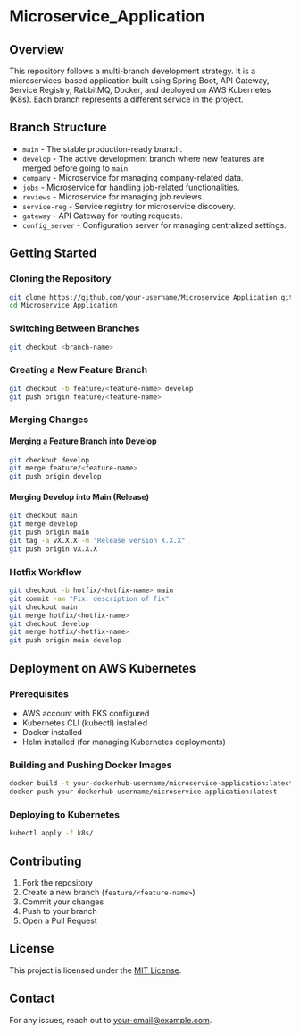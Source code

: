 # Microservice_Application

## Overview
This repository follows a multi-branch development strategy. It is a microservices-based application built using Spring Boot, API Gateway, Service Registry, RabbitMQ, Docker, and deployed on AWS Kubernetes (K8s). Each branch represents a different service in the project.

## Branch Structure

- `main` - The stable production-ready branch.
- `develop` - The active development branch where new features are merged before going to `main`.
- `company` - Microservice for managing company-related data.
- `jobs` - Microservice for handling job-related functionalities.
- `reviews` - Microservice for managing job reviews.
- `service-reg` - Service registry for microservice discovery.
- `gateway` - API Gateway for routing requests.
- `config_server` - Configuration server for managing centralized settings.

## Getting Started

### Cloning the Repository
```bash
git clone https://github.com/your-username/Microservice_Application.git
cd Microservice_Application
```

### Switching Between Branches
```bash
git checkout <branch-name>
```

### Creating a New Feature Branch
```bash
git checkout -b feature/<feature-name> develop
git push origin feature/<feature-name>
```

### Merging Changes
#### Merging a Feature Branch into Develop
```bash
git checkout develop
git merge feature/<feature-name>
git push origin develop
```

#### Merging Develop into Main (Release)
```bash
git checkout main
git merge develop
git push origin main
git tag -a vX.X.X -m "Release version X.X.X"
git push origin vX.X.X
```

### Hotfix Workflow
```bash
git checkout -b hotfix/<hotfix-name> main
git commit -am "Fix: description of fix"
git checkout main
git merge hotfix/<hotfix-name>
git checkout develop
git merge hotfix/<hotfix-name>
git push origin main develop
```

## Deployment on AWS Kubernetes

### Prerequisites
- AWS account with EKS configured
- Kubernetes CLI (kubectl) installed
- Docker installed
- Helm installed (for managing Kubernetes deployments)

### Building and Pushing Docker Images
```bash
docker build -t your-dockerhub-username/microservice-application:latest .
docker push your-dockerhub-username/microservice-application:latest
```

### Deploying to Kubernetes
```bash
kubectl apply -f k8s/
```

## Contributing
1. Fork the repository
2. Create a new branch (`feature/<feature-name>`)
3. Commit your changes
4. Push to your branch
5. Open a Pull Request

## License
This project is licensed under the [MIT License](LICENSE).

## Contact
For any issues, reach out to [your-email@example.com](mailto:your-email@example.com).

